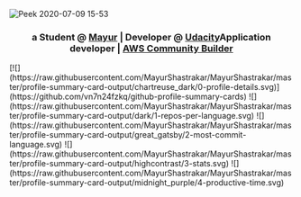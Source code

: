 ![Peek 2020-07-09 15-53](https://user-images.githubusercontent.com/7910856/87048834-84abea80-c1fc-11ea-9342-27b96a046ba4.gif)
<h3 align="center">a Student @ <a href='https://capitecbank.co.za'>Mayur</a> | Developer @ <a href='https://udacity.com'>Udacity</a>Application developer | <a href='https://aws.amazon.com/developer/community/community-builders/'> AWS Community Builder</a></h3>
[![](https://raw.githubusercontent.com/MayurShastrakar/MayurShastrakar/master/profile-summary-card-output/chartreuse_dark/0-profile-details.svg)](https://github.com/vn7n24fzkq/github-profile-summary-cards)
![](https://raw.githubusercontent.com/MayurShastrakar/MayurShastrakar/master/profile-summary-card-output/dark/1-repos-per-language.svg)
![](https://raw.githubusercontent.com/MayurShastrakar/MayurShastrakar/master/profile-summary-card-output/great_gatsby/2-most-commit-language.svg)
![](https://raw.githubusercontent.com/MayurShastrakar/MayurShastrakar/master/profile-summary-card-output/highcontrast/3-stats.svg)
![](https://raw.githubusercontent.com/MayurShastrakar/MayurShastrakar/master/profile-summary-card-output/midnight_purple/4-productive-time.svg)
